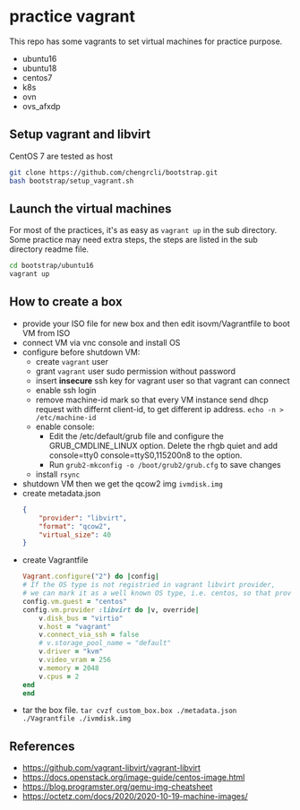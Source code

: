# practice vagrant

This repo has some vagrants to set virtual machines for practice purpose.
- ubuntu16
- ubuntu18
- centos7
- k8s
- ovn
- ovs_afxdp

## Setup vagrant and libvirt

CentOS 7 are tested as host

```bash
git clone https://github.com/chengrcli/bootstrap.git
bash bootstrap/setup_vagrant.sh
```

## Launch the virtual machines

For most of the practices, it's as easy as `vagrant up` in the sub directory.
Some practice may need extra steps, the steps are listed in the sub directory readme file.

```bash
cd bootstrap/ubuntu16
vagrant up
```
## How to create a box

- provide your ISO file for new box and then edit isovm/Vagrantfile to boot VM from ISO
- connect VM via vnc console and install OS
- configure before shutdown VM:
    - create `vagrant` user
    - grant `vagrant` user sudo permission without password
    - insert **insecure** ssh key for vagrant user so that vagrant can connect
    - enable ssh login
    - remove machine-id mark so that every VM instance send dhcp request with differnt client-id, to get different ip address. `echo -n > /etc/machine-id`
    - enable console:
        - Edit the /etc/default/grub file and configure the GRUB_CMDLINE_LINUX option. Delete the rhgb quiet and add console=tty0 console=ttyS0,115200n8 to the option.
        - Run `grub2-mkconfig -o /boot/grub2/grub.cfg` to save changes
    - install `rsync`
- shutdown VM then we get the qcow2 img `ivmdisk.img`
- create metadata.json
    ```json
    {
        "provider": "libvirt",
        "format": "qcow2",
        "virtual_size": 40
    }
    ```
- create Vagrantfile
    ```ruby
    Vagrant.configure("2") do |config|
    # If the OS type is not registried in vagrant libvirt provider,
    # we can mark it as a well known OS type, i.e. centos, so that provider can configure VM in centos way
    config.vm.guest = "centos"
    config.vm.provider :libvirt do |v, override|
        v.disk_bus = "virtio"
        v.host = "vagrant"
        v.connect_via_ssh = false
        # v.storage_pool_name = "default"
        v.driver = "kvm"
        v.video_vram = 256
        v.memory = 2048
        v.cpus = 2
    end
    end
    ```
- tar the box file. `tar cvzf custom_box.box ./metadata.json ./Vagrantfile ./ivmdisk.img`

## References

- https://github.com/vagrant-libvirt/vagrant-libvirt
- https://docs.openstack.org/image-guide/centos-image.html
- https://blog.programster.org/qemu-img-cheatsheet
- https://octetz.com/docs/2020/2020-10-19-machine-images/
